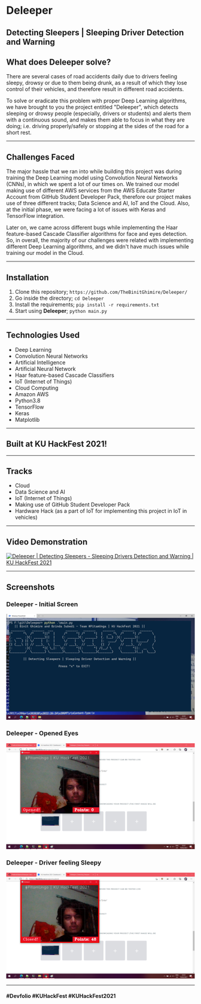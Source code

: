 # Deleeper

## Detecting Sleepers | Sleeping Driver Detection and Warning

## What does Deleeper solve?
There are several cases of road accidents daily due to drivers feeling sleepy, drowsy or due to them being drunk, as a result of which they lose control of their vehicles, and therefore result in different road accidents.

To solve or eradicate this problem with proper Deep Learning algorithms, we have brought to you the project entitled "Deleeper", which detects sleeping or drowsy people (especially, drivers or students) and alerts them with a continuous sound, and makes them able to focus in what they are doing; i.e. driving properly/safely or stopping at the sides of the road for a short rest.

***

## Challenges Faced
The major hassle that we ran into while building this project was during training the Deep Learning model using Convolution Neural Networks (CNNs), in which we spent a lot of our times on. We trained our model making use of different AWS services from the AWS Educate Starter Account from GitHub Student Developer Pack, therefore our project makes use of three different tracks; Data Science and AI, IoT and the Cloud. Also, at the initial phase, we were facing a lot of issues with Keras and TensorFlow integration. 

Later on, we came across different bugs while implementing the Haar feature-based Cascade Classifier algorithms for face and eyes detection. So, in overall, the majority of our challenges were related with implementing different Deep Learning algorithms, and we didn't have much issues while training our model in the Cloud.

***

## Installation
1. Clone this repository; `https://github.com/TheBinitGhimire/Deleeper/`
2. Go inside the directory; `cd Deleeper`
3. Install the requirements; `pip install -r requirements.txt`
4. Start using **Deleeper**; `python main.py`

***

## Technologies Used
* Deep Learning
* Convolution Neural Networks
* Artificial Intelligence
* Artificial Neural Network
* Haar feature-based Cascade Classifiers
* IoT (Internet of Things)
* Cloud Computing
* Amazon AWS
* Python3.8
* TensorFlow
* Keras
* Matplotlib

***

## Built at KU HackFest 2021!

***

## Tracks
* Cloud
* Data Science and AI
* IoT (Internet of Things)
* Making use of GitHub Student Developer Pack
* Hardware Hack (as a part of IoT for implementing this project in IoT in vehicles)

***

## Video Demonstration
[![Deleeper | Detecting Sleepers - Sleeping Drivers Detection and Warning | KU HackFest 2021](https://i.ytimg.com/vi/J06vPFZNRP0/maxresdefault.jpg)](https://youtu.be/J06vPFZNRP0)

***

## Screenshots

### Deleeper - Initial Screen
![Deleeper - Initial Screen](https://raw.githubusercontent.com/TheBinitGhimire/Deleeper/main/images/Deleeper%20-%20Initial%20Screen.png)

### Deleeper - Opened Eyes
![Deleeper - Opened Eyes](https://raw.githubusercontent.com/TheBinitGhimire/Deleeper/main/images/Deleeper%20-%20Opened%20Eyes.png)

### Deleeper - Driver feeling Sleepy
![Deleeper - Driver feeling Sleepy](https://raw.githubusercontent.com/TheBinitGhimire/Deleeper/main/images/Deleeper%20-%20Driver%20feeling%20Sleepy.png)

***

#### **#Devfolio** **#KUHackFest** **#KUHackFest2021**
